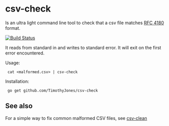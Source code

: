 csv-check
=========

Is an ultra light command line tool to check that a csv file matches [RFC 4180](https://www.ietf.org/rfc/rfc4180.txt) format.

[![Build Status](https://travis-ci.org/TimothyJones/csv-check.svg?branch=master)](https://travis-ci.org/TimothyJones/csv-check)

It reads from standard in and writes to standard error. It will exit on the first error encountered.

Usage: 

     cat <malformed.csv> | csv-check

Installation:

     go get github.com/TimothyJones/csv-check

## See also

For a simple way to fix common malformed CSV files, see [csv-clean](http://github.com/TimothyJones/csv-clean)

